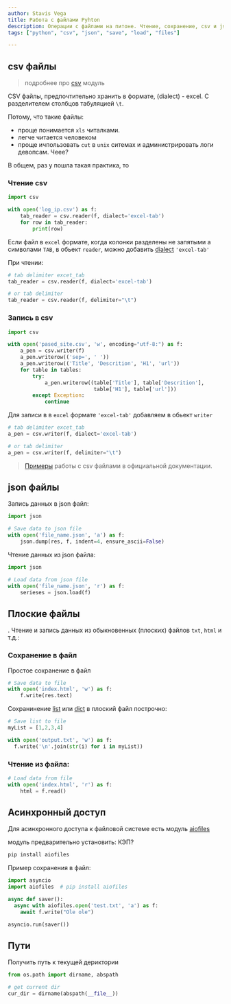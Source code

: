 ```yaml
---
author: Stavis Vega
title: Работа с файлами Pyhton
description: Операции с файлами на питоне. Чтение, сохранение, csv и json файлов.
tags: ["python", "csv", "json", "save", "load", "files"]

---
```

## csv файлы

> подробнее про [csv](https://docs.python.org/3/library/csv.html) модуль

CSV файлы, предпочтительно хранить в формате, (dialect) - excel. С разделителем столбцов табуляцией `\t`.

Потому, что такие файлы:

- проще понимается `xls` читалками.
- легче читается человеком
- проще ичпользовать `cut` в `unix` ситемах и администрировать логи девопсам. Чеее?

В общем, раз у пошла такая практика, то

### Чтение csv

```python
import csv

with open('log_ip.csv') as f:
    tab_reader = csv.reader(f, dialect='excel-tab')
    for row in tab_reader:
        print(row)
```

Если файл в `excel` формате, когда колонки разделены не запятыми а символами `TAB`, в обьект `reader`, можно добавить [dialect](https://docs.python.org/3/library/csv.html#csv.Dialect) `'excel-tab'`

При чтении:

```python
# tab delimiter excet_tab
tab_reader = csv.reader(f, dialect='excel-tab')

# or tab delimiter
tab_reader = csv.reader(f, delimiter="\t")
```

### Запись в csv

```python {4}
import csv

with open('pased_site.csv', 'w', encoding="utf-8:") as f:
    a_pen = csv.writer(f)
    a_pen.writerow(('sep=', ' '))
    a_pen.writerow(('Title', 'Descrition', 'H1', 'url'))
    for table in tables:
        try:
            a_pen.writerow((table['Title'], table['Descrition'],
                            table['H1'], table['url']))
        except Exception:
            continue
```

Для записи в в `excel` формате `'excel-tab'` добавляем в обьект `writer`

```python
# tab delimiter excet_tab
a_pen = csv.writer(f, dialect='excel-tab')

# or tab delimiter
a_pen = csv.writer(f, delimiter="\t")
```


> [Примеры](https://docs.python.org/3/library/csv.html#examples) работы с csv файлами в официальной документации.

## json файлы

Запись данных в  json файл:

```python
import json

# Save data to json file
with open('file_name.json', 'a') as f:
    json.dump(res, f, indent=4, ensure_ascii=False)
```

Чтение данных из json файла:

```python
import json

# Load data from json file
with open('file_name.json', 'r') as f:
    serieses = json.load(f)
```

## Плоские файлы
.
Чтение и запись данных из обыкновенных (плоских) файлов `txt`, `html` и т.д.:

### Сохранение в файл

Простое сохранение в файл

```python
# Save data to file
with open('index.html', 'w') as f:
    f.write(res.text)
```

Сохранинение [list](./types/python-types-list.md) или [dict](./types/python-types-dict.md) в плоский файл построчно:

```python
# Save list to file
myList = [1,2,3,4]

with open('output.txt', 'w') as f:
  f.write('\n'.join(str(i) for i in myList))
```

### Чтение из файла:

```python
# Load data from file
with open('index.html', 'r') as f:
    html = f.read()
```

## Асинхронный доступ

Для асинхронного доступа к файловой системе есть модуль [aiofiles](https://github.com/Tinche/aiofiles)

модуль предварительно установить: КЭП?

```sh
pip install aiofiles
```

Пример сохранения в файл:

```python
import asyncio
import aiofiles  # pip install aiofiles

async def saver():
  async with aiofiles.open('test.txt', 'a') as f:
    await f.write("Ole ole")

asyncio.run(saver())
```

## Пути

Получить путь к текущей дериктории

```python
from os.path import dirname, abspath

# get current dir
cur_dir = dirname(abspath(__file__))
```